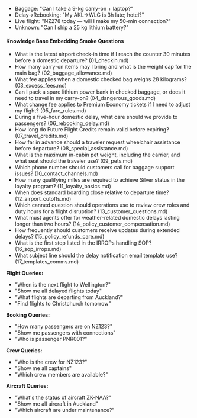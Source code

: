    - Baggage: "Can I take a 9-kg carry-on + laptop?"
   - Delay→Rebooking: "My AKL→WLG is 3h late; hotel?"
   - Live flight: "NZ278 today — will I make my 50-min connection?"
   - Unknown: "Can I ship a 25 kg lithium battery?"
#### Knowledge Base Embedding Smoke Questions
- What is the latest airport check-in time if I reach the counter 30 minutes before a domestic departure? (01_checkin.md)
- How many carry-on items may I bring and what is the weight cap for the main bag? (02_baggage_allowance.md)
- What fee applies when a domestic checked bag weighs 28 kilograms? (03_excess_fees.md)
- Can I pack a spare lithium power bank in checked baggage, or does it need to travel in my carry-on? (04_dangerous_goods.md)
- What change fee applies to Premium Economy tickets if I need to adjust my flight? (05_fare_rules.md)
- During a five-hour domestic delay, what care should we provide to passengers? (06_rebooking_delay.md)
- How long do Future Flight Credits remain valid before expiring? (07_travel_credits.md)
- How far in advance should a traveler request wheelchair assistance before departure? (08_special_assistance.md)
- What is the maximum in-cabin pet weight, including the carrier, and what seat should the traveler use? (09_pets.md)
- Which phone number should customers call for baggage support issues? (10_contact_channels.md)
- How many qualifying miles are required to achieve Silver status in the loyalty program? (11_loyalty_basics.md)
- When does standard boarding close relative to departure time? (12_airport_cutoffs.md)
- Which canned question should operations use to review crew roles and duty hours for a flight disruption? (13_customer_questions.md)
- What must agents offer for weather-related domestic delays lasting longer than two hours? (14_policy_customer_compensation.md)
- How frequently should customers receive updates during extended delays? (15_policy_refunds_care.md)
- What is the first step listed in the IRROPs handling SOP? (16_sop_irrops.md)
- What subject line should the delay notification email template use? (17_templates_comms.md)

**Flight Queries:**
- "When is the next flight to Wellington?"
- "Show me all delayed flights today"
- "What flights are departing from Auckland?"
- "Find flights to Christchurch tomorrow"

**Booking Queries:**
- "How many passengers are on NZ123?"
- "Show me passengers with connections"
- "Who is passenger PNR001?"

**Crew Queries:**
- "Who is the crew for NZ123?"
- "Show me all captains"
- "Which crew members are available?"

**Aircraft Queries:**
- "What's the status of aircraft ZK-NAA?"
- "Show me all aircraft in Auckland"
- "Which aircraft are under maintenance?"